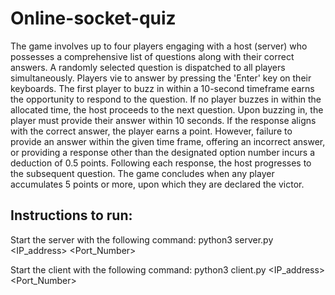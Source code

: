 ﻿# Online-socket-quiz
The game involves up to four players engaging with a host (server) who possesses a comprehensive list of questions along with their correct answers. A randomly selected question is dispatched to all players simultaneously. Players vie to answer by pressing the 'Enter' key on their keyboards. The first player to buzz in within a 10-second timeframe earns the opportunity to respond to the question. If no player buzzes in within the allocated time, the host proceeds to the next question.
Upon buzzing in, the player must provide their answer within 10 seconds. If the response aligns with the correct answer, the player earns a point. However, failure to provide an answer within the given time frame, offering an incorrect answer, or providing a response other than the designated option number incurs a deduction of 0.5 points. Following each response, the host progresses to the subsequent question.
The game concludes when any player accumulates 5 points or more, upon which they are declared the victor.
## Instructions to run:
Start the server with the following command: python3 server.py <IP_address> <Port_Number>

Start the client with the following command: python3 client.py <IP_address> <Port_Number>
